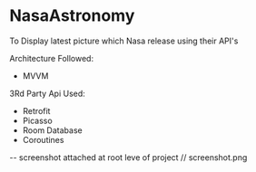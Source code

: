 # NasaAstronomy
To Display latest picture which Nasa release using their API's

Architecture Followed:
- MVVM

3Rd Party Api Used:
- Retrofit
- Picasso
- Room Database
- Coroutines


-- screenshot attached at root leve of project // screenshot.png